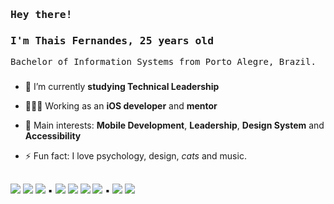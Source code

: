 ### <samp>Hey there! </samp>

### <samp> I'm Thais Fernandes, 25 years old </samp>

<samp>Bachelor of Information Systems from Porto Alegre, Brazil. </samp>

###

- 🔭 I’m currently **studying Technical Leadership**

- 👩🏻‍💻 Working as an **iOS developer** and **mentor** 

- 🔎 Main interests: **Mobile Development**, **Leadership**, **Design System** and **Accessibility**

<!-- [<img align="right" src="https://github-readme-stats.vercel.app/api?username=thaisrfernandes&show_icons=true&theme=radical&hide_border=true" alt="Thais Stats" width="40%" /> ](https://github.com/thaisrfernandes) -->

- ⚡ Fun fact: I love psychology, design, *cats* and music.

##

<img src="https://img.shields.io/badge/-Swift-orange" /> <img src="https://img.shields.io/badge/-SwiftUI-yellow" /> <img src="https://img.shields.io/badge/-UIKit-white" /> ▪️ <img src="https://img.shields.io/badge/-Typescript-ff69b4" /> <img src="https://img.shields.io/badge/-Javascript-green" /> <img src="https://img.shields.io/badge/-React%20Native-blueviolet" /> <img src="https://img.shields.io/badge/-React%20JS-green" /> ▪️ <img src="https://img.shields.io/badge/-CSS-blue" /> <img src="https://img.shields.io/badge/-HTML-yellowgreen" /> 
